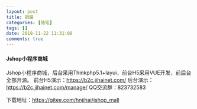 ```yaml
---
layout: post
title: 销路
categories: [随笔]
tags: []
date: 2018-11-22 11:31:08
comments: true
---
```


#### Jshop小程序商城

Jshop小程序商城，后台采用Thinkphp5.1+layui，前台H5采用VUE开发，前后台全部开源。
前台H5演示：https://b2c.jihainet.com/
后台演示：https://b2c.jihainet.com/manage/
QQ交流群：823732583

下载地址：https://gitee.com/hnjihai/jshop_mall

